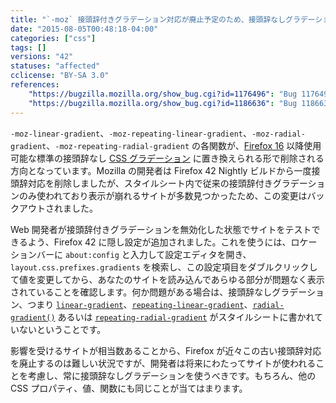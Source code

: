 ```yaml
---
title: "`-moz` 接頭辞付きグラデーション対応が廃止予定のため、接頭辞なしグラデーションを必ず用意してください"
date: "2015-08-05T00:48:18-04:00"
categories: ["css"]
tags: []
versions: "42"
statuses: "affected"
cclicense: "BY-SA 3.0"
references:
    "https://bugzilla.mozilla.org/show_bug.cgi?id=1176496": "Bug 1176496 - Drop support for -moz-prefixed gradients (-moz-linear-gradient, -moz-radial-gradient)"
    "https://bugzilla.mozilla.org/show_bug.cgi?id=1186636": "Bug 1186636 - Add pref to control legacy -moz-prefixed gradients"
---
```

`-moz-linear-gradient`、`-moz-repeating-linear-gradient`、`-moz-radial-gradient`、`-moz-repeating-radial-gradient` の各関数が、[Firefox 16](https://developer.mozilla.org/ja/Firefox/Releases/16) 以降使用可能な標準の接頭辞なし [CSS グラデーション](https://developer.mozilla.org/ja/docs/Web/Guide/CSS/Using_CSS_gradients) に置き換えられる形で削除される方向となっています。Mozilla の開発者は Firefox 42 Nightly ビルドから一度接頭辞対応を削除しましたが、スタイルシート内で従来の接頭辞付きグラデーションのみ使われており表示が崩れるサイトが多数見つかったため、この変更はバックアウトされました。

Web 開発者が接頭辞付きグラデーションを無効化した状態でサイトをテストできるよう、Firefox 42 に隠し設定が追加されました。これを使うには、ロケーションバーに `about:config` と入力して設定エディタを開き、`layout.css.prefixes.gradients` を検索し、この設定項目をダブルクリックして値を変更してから、あなたのサイトを読み込んであらゆる部分が問題なく表示されていることを確認します。何か問題がある場合は、接頭辞なしグラデーション、つまり [`linear-gradient`](https://developer.mozilla.org/ja/docs/Web/CSS/linear-gradient)、[`repeating-linear-gradient`](https://developer.mozilla.org/ja/docs/Web/CSS/repeating-linear-gradient)、[`radial-gradient()`](https://developer.mozilla.org/ja/docs/Web/CSS/radial-gradient) あるいは [`repeating-radial-gradient`](https://developer.mozilla.org/ja/docs/Web/CSS/repeating-radial-gradient) がスタイルシートに書かれていないということです。

影響を受けるサイトが相当数あることから、Firefox が近々この古い接頭辞対応を廃止するのは難しい状況ですが、開発者は将来にわたってサイトが使われることを考慮し、常に接頭辞なしグラデーションを使うべきです。もちろん、他の CSS プロパティ、値、関数にも同じことが当てはまります。
